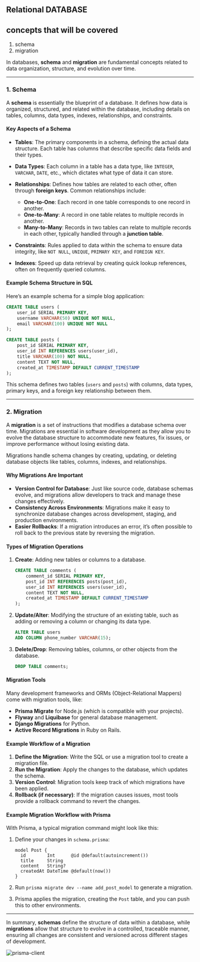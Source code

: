 ## Relational DATABASE 

## concepts that will be covered 
1. schema
2. migration 

In databases, **schema** and **migration** are fundamental concepts related to data organization, structure, and evolution over time.

---

### 1. **Schema**

A **schema** is essentially the blueprint of a database. It defines how data is organized, structured, and related within the database, including details on tables, columns, data types, indexes, relationships, and constraints.

#### Key Aspects of a Schema

- **Tables**: The primary components in a schema, defining the actual data structure. Each table has columns that describe specific data fields and their types.
  
- **Data Types**: Each column in a table has a data type, like `INTEGER`, `VARCHAR`, `DATE`, etc., which dictates what type of data it can store.

- **Relationships**: Defines how tables are related to each other, often through **foreign keys**. Common relationships include:
  - **One-to-One**: Each record in one table corresponds to one record in another.
  - **One-to-Many**: A record in one table relates to multiple records in another.
  - **Many-to-Many**: Records in two tables can relate to multiple records in each other, typically handled through a **junction table**.

- **Constraints**: Rules applied to data within the schema to ensure data integrity, like `NOT NULL`, `UNIQUE`, `PRIMARY KEY`, and `FOREIGN KEY`.

- **Indexes**: Speed up data retrieval by creating quick lookup references, often on frequently queried columns.

#### Example Schema Structure in SQL

Here’s an example schema for a simple blog application:

```sql
CREATE TABLE users (
    user_id SERIAL PRIMARY KEY,
    username VARCHAR(50) UNIQUE NOT NULL,
    email VARCHAR(100) UNIQUE NOT NULL
);

CREATE TABLE posts (
    post_id SERIAL PRIMARY KEY,
    user_id INT REFERENCES users(user_id),
    title VARCHAR(100) NOT NULL,
    content TEXT NOT NULL,
    created_at TIMESTAMP DEFAULT CURRENT_TIMESTAMP
);
```

This schema defines two tables (`users` and `posts`) with columns, data types, primary keys, and a foreign key relationship between them.

---

### 2. **Migration**

A **migration** is a set of instructions that modifies a database schema over time. Migrations are essential in software development as they allow you to evolve the database structure to accommodate new features, fix issues, or improve performance without losing existing data.

Migrations handle schema changes by creating, updating, or deleting database objects like tables, columns, indexes, and relationships.

#### Why Migrations Are Important

- **Version Control for Database**: Just like source code, database schemas evolve, and migrations allow developers to track and manage these changes effectively.
- **Consistency Across Environments**: Migrations make it easy to synchronize database changes across development, staging, and production environments.
- **Easier Rollbacks**: If a migration introduces an error, it’s often possible to roll back to the previous state by reversing the migration.

#### Types of Migration Operations

1. **Create**: Adding new tables or columns to a database.
    ```sql
    CREATE TABLE comments (
        comment_id SERIAL PRIMARY KEY,
        post_id INT REFERENCES posts(post_id),
        user_id INT REFERENCES users(user_id),
        content TEXT NOT NULL,
        created_at TIMESTAMP DEFAULT CURRENT_TIMESTAMP
    );
    ```

2. **Update/Alter**: Modifying the structure of an existing table, such as adding or removing a column or changing its data type.
    ```sql
    ALTER TABLE users
    ADD COLUMN phone_number VARCHAR(15);
    ```

3. **Delete/Drop**: Removing tables, columns, or other objects from the database.
    ```sql
    DROP TABLE comments;
    ```

#### Migration Tools

Many development frameworks and ORMs (Object-Relational Mappers) come with migration tools, like:

- **Prisma Migrate** for Node.js (which is compatible with your projects).
- **Flyway** and **Liquibase** for general database management.
- **Django Migrations** for Python.
- **Active Record Migrations** in Ruby on Rails.

#### Example Workflow of a Migration

1. **Define the Migration**: Write the SQL or use a migration tool to create a migration file.
2. **Run the Migration**: Apply the changes to the database, which updates the schema.
3. **Version Control**: Migration tools keep track of which migrations have been applied.
4. **Rollback (if necessary)**: If the migration causes issues, most tools provide a rollback command to revert the changes.

#### Example Migration Workflow with Prisma

With Prisma, a typical migration command might look like this:

1. Define your changes in `schema.prisma`:

   ```prisma
   model Post {
     id        Int      @id @default(autoincrement())
     title     String
     content   String?
     createdAt DateTime @default(now())
   }
   ```

2. Run `prisma migrate dev --name add_post_model` to generate a migration.
3. Prisma applies the migration, creating the `Post` table, and you can push this to other environments.

---

In summary, **schemas** define the structure of data within a database, while **migrations** allow that structure to evolve in a controlled, traceable manner, ensuring all changes are consistent and versioned across different stages of development.

![prisma-client](https://www.prisma.io/docs/assets/images/prisma-client-install-and-generate-ece3e0733edc615e416d6d654c05e980.png)